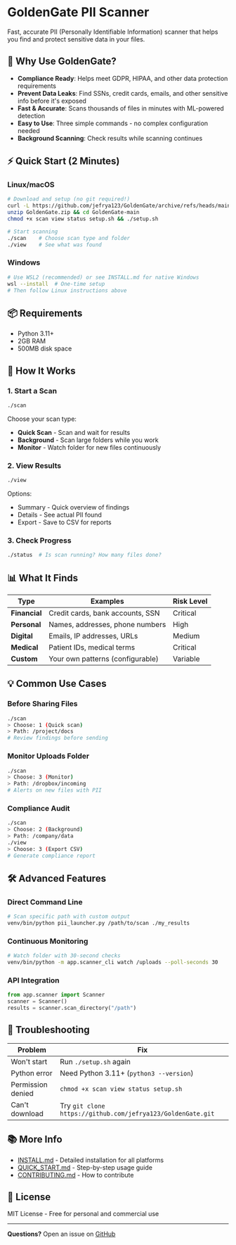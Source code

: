 # GoldenGate PII Scanner

Fast, accurate PII (Personally Identifiable Information) scanner that helps you find and protect sensitive data in your files.

## 🎯 Why Use GoldenGate?

- **Compliance Ready**: Helps meet GDPR, HIPAA, and other data protection requirements
- **Prevent Data Leaks**: Find SSNs, credit cards, emails, and other sensitive info before it's exposed
- **Fast & Accurate**: Scans thousands of files in minutes with ML-powered detection
- **Easy to Use**: Three simple commands - no complex configuration needed
- **Background Scanning**: Check results while scanning continues

## ⚡ Quick Start (2 Minutes)

### Linux/macOS
```bash
# Download and setup (no git required!)
curl -L https://github.com/jefrya123/GoldenGate/archive/refs/heads/main.zip -o GoldenGate.zip
unzip GoldenGate.zip && cd GoldenGate-main
chmod +x scan view status setup.sh && ./setup.sh

# Start scanning
./scan    # Choose scan type and folder
./view    # See what was found
```

### Windows
```bash
# Use WSL2 (recommended) or see INSTALL.md for native Windows
wsl --install  # One-time setup
# Then follow Linux instructions above
```

## 📦 Requirements

- Python 3.11+
- 2GB RAM
- 500MB disk space

## 🚀 How It Works

### 1. Start a Scan
```bash
./scan
```
Choose your scan type:
- **Quick Scan** - Scan and wait for results
- **Background** - Scan large folders while you work
- **Monitor** - Watch folder for new files continuously

### 2. View Results
```bash
./view
```
Options:
- Summary - Quick overview of findings
- Details - See actual PII found
- Export - Save to CSV for reports

### 3. Check Progress
```bash
./status  # Is scan running? How many files done?
```

## 📊 What It Finds

| Type | Examples | Risk Level |
|------|----------|------------|
| **Financial** | Credit cards, bank accounts, SSN | Critical |
| **Personal** | Names, addresses, phone numbers | High |
| **Digital** | Emails, IP addresses, URLs | Medium |
| **Medical** | Patient IDs, medical terms | Critical |
| **Custom** | Your own patterns (configurable) | Variable |

## 💡 Common Use Cases

### Before Sharing Files
```bash
./scan
> Choose: 1 (Quick scan)
> Path: /project/docs
# Review findings before sending
```

### Monitor Uploads Folder
```bash
./scan
> Choose: 3 (Monitor)
> Path: /dropbox/incoming
# Alerts on new files with PII
```

### Compliance Audit
```bash
./scan
> Choose: 2 (Background)
> Path: /company/data
./view
> Choose: 3 (Export CSV)
# Generate compliance report
```

## 🛠️ Advanced Features

### Direct Command Line
```bash
# Scan specific path with custom output
venv/bin/python pii_launcher.py /path/to/scan ./my_results
```

### Continuous Monitoring
```bash
# Watch folder with 30-second checks
venv/bin/python -m app.scanner_cli watch /uploads --poll-seconds 30
```

### API Integration
```python
from app.scanner import Scanner
scanner = Scanner()
results = scanner.scan_directory("/path")
```

## 🔧 Troubleshooting

| Problem | Fix |
|---------|-----|
| Won't start | Run `./setup.sh` again |
| Python error | Need Python 3.11+ (`python3 --version`) |
| Permission denied | `chmod +x scan view status setup.sh` |
| Can't download | Try `git clone https://github.com/jefrya123/GoldenGate.git` |

## 📚 More Info

- [INSTALL.md](INSTALL.md) - Detailed installation for all platforms
- [QUICK_START.md](QUICK_START.md) - Step-by-step usage guide
- [CONTRIBUTING.md](CONTRIBUTING.md) - How to contribute

## 📄 License

MIT License - Free for personal and commercial use

---

**Questions?** Open an issue on [GitHub](https://github.com/jefrya123/GoldenGate/issues)